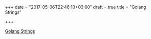 +++
date = "2017-05-06T22:46:10+03:00"
draft = true
title = "Golang Strings"

+++

<p><a href="https://golangbot.com/strings">Golang Strings</a></p>